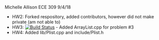 Michelle Allison
ECE 309
9/4/18
* HW2: Forked respository, added contributors, however did not make private (am not able to)
* HW3: [![Build Status](https://travis-ci.com/mallisonNCSU/ece309-fall18-malliso.svg?token=Sk3sy9yHatoUW3epYZzC&branch=master)](https://travis-ci.com/mallisonNCSU/ece309-fall18-malliso) - Added ArrayList.cpp for problem #3
* HW4: Added lib/Plist.cpp and include/Plist.h
